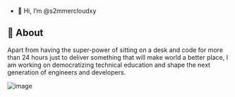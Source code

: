 - 👋 Hi, I’m @s2mmercloudxy


## 🧐 About
Apart from having the super-power of sitting on a desk and code for more than 24 hours just to deliver something that will make world a better place, I am working on democratizing technical education and shape the next generation of engineers and developers.  

![image](https://github.com/s2mmercloudxy/s2mmercloudxy/assets/155366611/102423b2-4859-43b4-bd3d-9b5728d9fa24)
